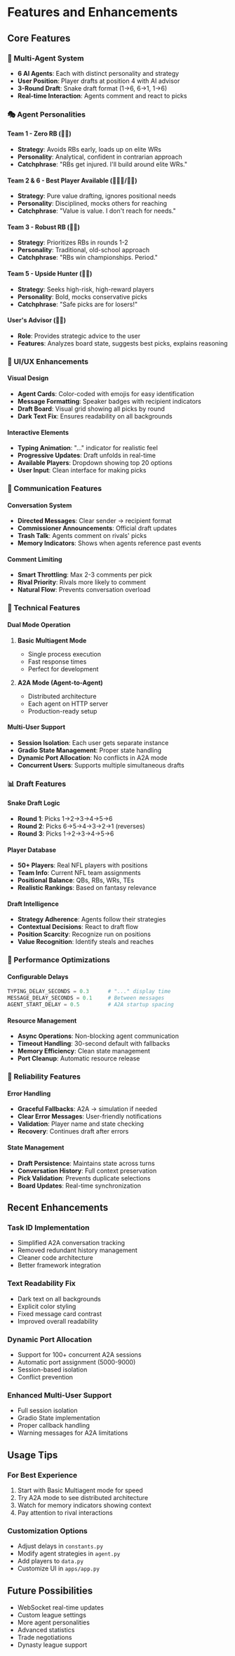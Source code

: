 # Features and Enhancements

## Core Features

### 🤖 Multi-Agent System
- **6 AI Agents**: Each with distinct personality and strategy
- **User Position**: Player drafts at position 4 with AI advisor
- **3-Round Draft**: Snake draft format (1→6, 6→1, 1→6)
- **Real-time Interaction**: Agents comment and react to picks

### 🎭 Agent Personalities

#### Team 1 - Zero RB (📘🤓)
- **Strategy**: Avoids RBs early, loads up on elite WRs
- **Personality**: Analytical, confident in contrarian approach
- **Catchphrase**: "RBs get injured. I'll build around elite WRs."

#### Team 2 & 6 - Best Player Available (📗🧑‍💼/👨‍🏫)
- **Strategy**: Pure value drafting, ignores positional needs
- **Personality**: Disciplined, mocks others for reaching
- **Catchphrase**: "Value is value. I don't reach for needs."

#### Team 3 - Robust RB (📙🧔)
- **Strategy**: Prioritizes RBs in rounds 1-2
- **Personality**: Traditional, old-school approach
- **Catchphrase**: "RBs win championships. Period."

#### Team 5 - Upside Hunter (📓🤠)
- **Strategy**: Seeks high-risk, high-reward players
- **Personality**: Bold, mocks conservative picks
- **Catchphrase**: "Safe picks are for losers!"

#### User's Advisor (📕🧙)
- **Role**: Provides strategic advice to the user
- **Features**: Analyzes board state, suggests best picks, explains reasoning

### 🎨 UI/UX Enhancements

#### Visual Design
- **Agent Cards**: Color-coded with emojis for easy identification
- **Message Formatting**: Speaker badges with recipient indicators
- **Draft Board**: Visual grid showing all picks by round
- **Dark Text Fix**: Ensures readability on all backgrounds

#### Interactive Elements
- **Typing Animation**: "..." indicator for realistic feel
- **Progressive Updates**: Draft unfolds in real-time
- **Available Players**: Dropdown showing top 20 options
- **User Input**: Clean interface for making picks

### 💬 Communication Features

#### Conversation System
- **Directed Messages**: Clear sender → recipient format
- **Commissioner Announcements**: Official draft updates
- **Trash Talk**: Agents comment on rivals' picks
- **Memory Indicators**: Shows when agents reference past events

#### Comment Limiting
- **Smart Throttling**: Max 2-3 comments per pick
- **Rival Priority**: Rivals more likely to comment
- **Natural Flow**: Prevents conversation overload

### 🔧 Technical Features

#### Dual Mode Operation
1. **Basic Multiagent Mode**
   - Single process execution
   - Fast response times
   - Perfect for development

2. **A2A Mode (Agent-to-Agent)**
   - Distributed architecture
   - Each agent on HTTP server
   - Production-ready setup

#### Multi-User Support
- **Session Isolation**: Each user gets separate instance
- **Gradio State Management**: Proper state handling
- **Dynamic Port Allocation**: No conflicts in A2A mode
- **Concurrent Users**: Supports multiple simultaneous drafts

### 📊 Draft Features

#### Snake Draft Logic
- **Round 1**: Picks 1→2→3→4→5→6
- **Round 2**: Picks 6→5→4→3→2→1 (reverses)
- **Round 3**: Picks 1→2→3→4→5→6

#### Player Database
- **50+ Players**: Real NFL players with positions
- **Team Info**: Current NFL team assignments
- **Positional Balance**: QBs, RBs, WRs, TEs
- **Realistic Rankings**: Based on fantasy relevance

#### Draft Intelligence
- **Strategy Adherence**: Agents follow their strategies
- **Contextual Decisions**: React to draft flow
- **Position Scarcity**: Recognize run on positions
- **Value Recognition**: Identify steals and reaches

### 🚀 Performance Optimizations

#### Configurable Delays
```python
TYPING_DELAY_SECONDS = 0.3      # "..." display time
MESSAGE_DELAY_SECONDS = 0.1     # Between messages
AGENT_START_DELAY = 0.5         # A2A startup spacing
```

#### Resource Management
- **Async Operations**: Non-blocking agent communication
- **Timeout Handling**: 30-second default with fallbacks
- **Memory Efficiency**: Clean state management
- **Port Cleanup**: Automatic resource release

### 🔐 Reliability Features

#### Error Handling
- **Graceful Fallbacks**: A2A → simulation if needed
- **Clear Error Messages**: User-friendly notifications
- **Validation**: Player name and state checking
- **Recovery**: Continues draft after errors

#### State Management
- **Draft Persistence**: Maintains state across turns
- **Conversation History**: Full context preservation
- **Pick Validation**: Prevents duplicate selections
- **Board Updates**: Real-time synchronization

## Recent Enhancements

### Task ID Implementation
- Simplified A2A conversation tracking
- Removed redundant history management
- Cleaner code architecture
- Better framework integration

### Text Readability Fix
- Dark text on all backgrounds
- Explicit color styling
- Fixed message card contrast
- Improved overall readability

### Dynamic Port Allocation
- Support for 100+ concurrent A2A sessions
- Automatic port assignment (5000-9000)
- Session-based isolation
- Conflict prevention

### Enhanced Multi-User Support
- Full session isolation
- Gradio State implementation
- Proper callback handling
- Warning messages for A2A limitations

## Usage Tips

### For Best Experience
1. Start with Basic Multiagent mode for speed
2. Try A2A mode to see distributed architecture
3. Watch for memory indicators showing context
4. Pay attention to rival interactions

### Customization Options
- Adjust delays in `constants.py`
- Modify agent strategies in `agent.py`
- Add players to `data.py`
- Customize UI in `apps/app.py`

## Future Possibilities
- WebSocket real-time updates
- Custom league settings
- More agent personalities
- Advanced statistics
- Trade negotiations
- Dynasty league support 